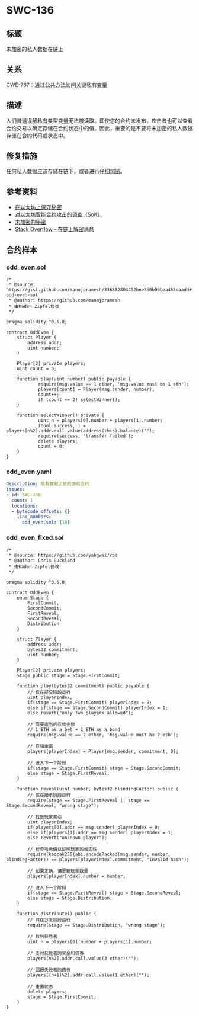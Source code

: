 # SWC-136
## 标题
未加密的私人数据在链上
## 关系
CWE-767：通过公共方法访问关键私有变量
## 描述
人们普遍误解私有类型变量无法被读取。即使您的合约未发布，攻击者也可以查看合约交易以确定存储在合约状态中的值。因此，重要的是不要将未加密的私人数据存储在合约代码或状态中。

## 修复措施
任何私人数据应该存储在链下，或者进行仔细加密。

## 参考资料
* [在以太坊上保守秘密](https://medium.com/solidified/keeping-secrets-on-ethereum-5b556c3bb1ee)
* [对以太坊智能合约攻击的调查（SoK）](https://www.semanticscholar.org/paper/A-Survey-of-Attacks-on-Ethereum-Smart-Contracts-Atzei-Bartoletti/aec843c0f38aff6c7901391a75ec10114a3d60f8)
* [未加密的秘密](https://github.com/KadenZipfel/smart-contract-attack-vectors/blob/master/vulnerabilities/unencrypted-secrets.md)
* [Stack Overflow - 在链上解密消息](https://ethereum.stackexchange.com/questions/69825/decrypt-message-on-chain)

## 合约样本

### odd_even.sol
```solidity
/*
 * @source: https://gist.github.com/manojpramesh/336882804402bee8d6b99bea453caadd#file-odd-even-sol
 * @author: https://github.com/manojpramesh
 * 由Kaden Zipfel修改
 */

pragma solidity ^0.5.0;

contract OddEven {
    struct Player {
        address addr;
        uint number;
    }

    Player[2] private players;
    uint count = 0;

    function play(uint number) public payable {
            require(msg.value == 1 ether, 'msg.value must be 1 eth');
            players[count] = Player(msg.sender, number);
            count++;
            if (count == 2) selectWinner();
    }

    function selectWinner() private {
            uint n = players[0].number + players[1].number;
            (bool success, ) = players[n%2].addr.call.value(address(this).balance)("");
            require(success, 'transfer failed');
            delete players;
            count = 0;
    }
}
```

### odd_even.yaml
```yaml
description: 私有数据上链的游戏合约
issues:
- id: SWC-136
  count: 1
  locations: 
  - bytecode_offsets: {}
    line_numbers:
      odd_even.sol: [18]
```

### odd_even_fixed.sol
```solidity
/*
 * @source: https://github.com/yahgwai/rps
 * @author: Chris Buckland
 * 由Kaden Zipfel修改
 */

pragma solidity ^0.5.0;

contract OddEven {
    enum Stage {
        FirstCommit,
        SecondCommit,
        FirstReveal,
        SecondReveal,
        Distribution
    }

    struct Player {
        address addr;
        bytes32 commitment;
        uint number;
    }

    Player[2] private players;
    Stage public stage = Stage.FirstCommit;

    function play(bytes32 commitment) public payable {
        // 仅在提交阶段运行
        uint playerIndex;
        if(stage == Stage.FirstCommit) playerIndex = 0;
        else if(stage == Stage.SecondCommit) playerIndex = 1;
        else revert("only two players allowed");

        // 需要适当的存款金额
        // 1 ETH as a bet + 1 ETH as a bond
        require(msg.value == 2 ether, 'msg.value must be 2 eth');

        // 存储承诺
        players[playerIndex] = Player(msg.sender, commitment, 0);

        // 进入下一个阶段
        if(stage == Stage.FirstCommit) stage = Stage.SecondCommit;
        else stage = Stage.FirstReveal;
    }

    function reveal(uint number, bytes32 blindingFactor) public {
        // 仅在揭示阶段运行
        require(stage == Stage.FirstReveal || stage == Stage.SecondReveal, "wrong stage");

        // 找到玩家索引
        uint playerIndex;
        if(players[0].addr == msg.sender) playerIndex = 0;
        else if(players[1].addr == msg.sender) playerIndex = 1;
        else revert("unknown player");

        // 检查哈希值以证明玩家的诚实性
        require(keccak256(abi.encodePacked(msg.sender, number, blindingFactor)) == players[playerIndex].commitment, "invalid hash");

        // 如果正确，请更新玩家数量
        players[playerIndex].number = number;

        // 进入下一个阶段
        if(stage == Stage.FirstReveal) stage = Stage.SecondReveal;
        else stage = Stage.Distribution;
    }

    function distribute() public {
        // 只在分发阶段运行
        require(stage == Stage.Distribution, "wrong stage");

        // 找到获胜者
        uint n = players[0].number + players[1].number;

        // 支付获胜者的奖金和债券
        players[n%2].addr.call.value(3 ether)("");

        // 回报失败者的债券
        players[(n+1)%2].addr.call.value(1 ether)("");

        // 重置状态
        delete players;
        stage = Stage.FirstCommit;
    }
}
```